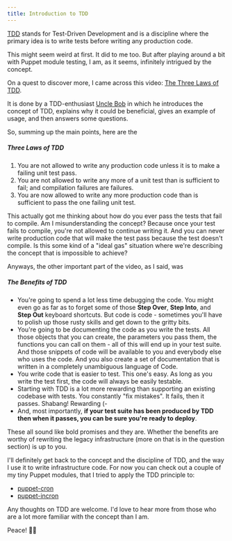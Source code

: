 ```yaml
---
title: Introduction to TDD
---
```


[TDD](https://en.wikipedia.org/wiki/Test-driven_development) stands for Test-Driven Development and is a discipline
where the primary idea is to write tests before writing any production code.

This might seem weird at first. It did to me too. But after playing around a bit with Puppet module testing, I am, as
it seems, infinitely intrigued by the concept.

On a quest to discover more, I came across this video: [The Three Laws of TDD](https://youtu.be/AoIfc5NwRks).

It is done by a TDD-enthusiast [Uncle Bob](https://en.wikipedia.org/wiki/Robert_Cecil_Martin) in which he introduces
the concept of TDD, explains why it could be beneficial, gives an example of usage, and then answers some questions.

So, summing up the main points, here are the

##### Three Laws of TDD
1. You are not allowed to write any production code unless it is to make a failing unit test pass.
1. You are not allowed to write any more of a unit test than is sufficient to fail; and compilation failures are
failures.
1. You are now allowed to write any more production code than is sufficient to pass the one failing unit test.

This actually got me thinking about how do you ever pass the tests that fail to compile. Am I misunderstanding the
concept? Because once your test fails to compile, you're not allowed to continue writing it. And you can never write
production code that will make the test pass because the test doesn't compile. Is this some kind of a "ideal gas"
situation where we're describing the concept that is impossible to achieve?

Anyways, the other important part of the video, as I said, was

##### The Benefits of TDD
* You're going to spend a lot less time debugging the code. You might even go as far as to forget some of those **Step
Over**, **Step Into**, and **Step Out** keyboard shortcuts. But code is code - sometimes you'll have to polish up
those rusty skills and get down to the gritty bits.
* You're going to be documenting the code as you write the tests. All those objects that you can create, the parameters
you pass them, the functions you can call on them - all of this will end up in your test suite. And those snippets of
code will be available to you and everybody else who uses the code. And you also create a set of documentation that
is written in a completely unambiguous language of Code.
* You write code that is easier to test. This one's easy. As long as you write the test first, the code will always be
easily testable.
* Starting with TDD is a lot more rewarding than supporting an existing codebase with tests. You constantly "fix
mistakes". It fails, then it passes. Shabang! Rewarding (-
* And, most importantly, **if your test suite has been produced by TDD then when it passes, you can be sure you're
ready to deploy**.

These all sound like bold promises and they are. Whether the benefits are worthy of rewriting the legacy infrastructure
(more on that is in the question section) is up to you.

I'll definitely get back to the concept and the discipline of TDD, and the way I  use it to write infrastructure code.
For now you can check out a couple of my tiny Puppet modules, that I tried to apply the TDD principle to:
* [puppet-cron](https://github.com/pegasd/puppet-cron)
* [puppet-incron](https://github.com/pegasd/puppet-incron)

Any thoughts on TDD are welcome. I'd love to hear more from those who are a lot more familiar with the concept than I
am.

Peace! ✌🏼
